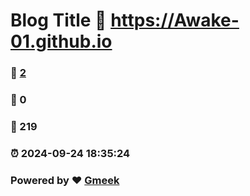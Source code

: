# Blog Title :link: https://Awake-01.github.io 
### :page_facing_up: [2](https://Awake-01.github.io/tag.html) 
### :speech_balloon: 0 
### :hibiscus: 219 
### :alarm_clock: 2024-09-24 18:35:24 
### Powered by :heart: [Gmeek](https://github.com/Meekdai/Gmeek)
